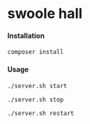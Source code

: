 # swoole hall

#### Installation
```
composer install
```

#### Usage
```
./server.sh start

./server.sh stop

./server.sh restart
```
